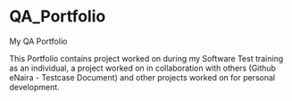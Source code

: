 # QA_Portfolio
My QA Portfolio

This Portfolio contains project worked on during my Software Test training as an individual, a project worked on in collaboration with others (Github eNaira - Testcase Document) and other projects worked on for personal development.